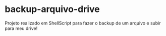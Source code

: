# backup-arquivo-drive
Projeto realizado em ShellScript para fazer o backup de um arquivo e subir para meu drive!
